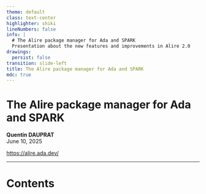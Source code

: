 ```yaml
---
theme: default
class: text-center
highlighter: shiki
lineNumbers: false
info: |
  # The Alire package manager for Ada and SPARK
  Presentation about the new features and improvements in Alire 2.0
drawings:
  persist: false
transition: slide-left
title: The Alire package manager for Ada and SPARK
mdc: true
---
```


# The Alire package manager for Ada and SPARK

**Quentin DAUPRAT**  
June 10, 2025

https://alire.ada.dev/

<!--
Hello everyone.
I'am Quentin DAUPRAT and I'll introduce you Alire, the package manager for Ada and SPARK, with a special focus on the new features and improvements introduced in versions 2.0 and 2.1. 
This tutorial is originally made by Alejandro Mosteo and Fabien Chouteau, but they cannot be present for this tutorial, so I will be your presenter.
This tutorial is divided into two parts: 

- first, a general presentation of Alire through these slides, covering its core concepts and recent enhancements; It is write more like an update than a complete courses, but don't worry, we will go deep.

- second part is a hands-on exercise session where we'll put these concepts into practice, with brief recaps of the key points from the presentation. Let's get started with discovering how Alire can simplify your Ada development workflow.
-->

---

# Contents

<Toc :maxDepth="1" :columns="3" />

<!--
Here's what we'll cover today.
We'll start with some background and context about package managers in general.
Then dive into the Alire ecosystem, explore various use cases, discuss the publishing workflow, look at dependency management features, examine shared builds, cover some miscellaneous improvements and breaking changes, and finally wrap up with contacts and resources.
-->
